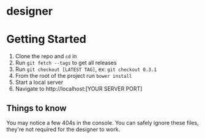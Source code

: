 designer
========

# Getting Started

1. Clone the repo and `cd` in
2. Run `git fetch --tags` to get all releases
3. Run `git checkout [LATEST TAG]`, ex: `git checkout 0.3.1`
4. From the root of the project run `bower install`
5. Start a local server
6. Navigate to http://localhost:[YOUR SERVER PORT]

## Things to know

You may notice a few 404s in the console. You can safely ignore these files, they're not required for the designer to work.
